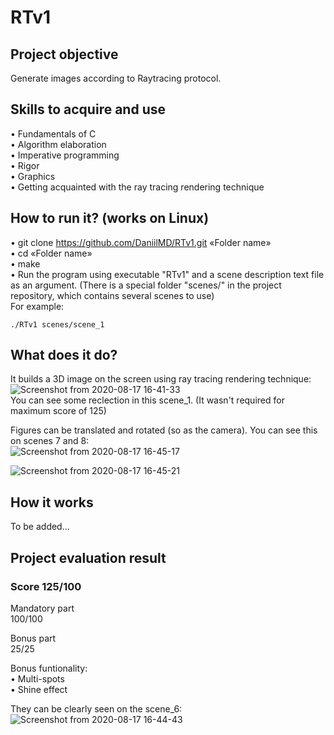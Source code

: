 # RTv1
## Project objective
 Generate images according to Raytracing protocol.
## Skills to acquire and use
•	Fundamentals of C  
•	Algorithm elaboration  
•	Imperative programming  
•	Rigor  
•	Graphics  
•	Getting acquainted with the ray tracing rendering technique
## How to run it? (works on Linux)
•	git clone https://github.com/DaniilMD/RTv1.git «Folder name»  
•	cd «Folder name»  
•	make  
•	Run the program using executable "RTv1" and a scene description text file as an argument. (There is a special folder "scenes/" in the project repository, which contains several scenes to use)  
For example:  
```
./RTv1 scenes/scene_1
```
## What does it do?
It builds a 3D image on the screen using ray tracing rendering technique:
![Screenshot from 2020-08-17 16-41-33](https://user-images.githubusercontent.com/48802453/90402792-a5dbe280-e0a8-11ea-9f9e-beacc9ddfeb4.png)  
You can see some reclection in this scene_1. (It wasn't required for maximum score of 125)  
  
Figures can be translated and rotated (so as the camera). You can see this on scenes 7 and 8:  
![Screenshot from 2020-08-17 16-45-17](https://user-images.githubusercontent.com/48802453/90403548-d3755b80-e0a9-11ea-8a69-59069c566e20.png)  
  
![Screenshot from 2020-08-17 16-45-21](https://user-images.githubusercontent.com/48802453/90403551-d40df200-e0a9-11ea-8d88-bda3f1ea19d3.png)  
  
## How it works
To be added...  
## Project evaluation result  
### Score 125/100  
Mandatory part  
100/100  
  
Bonus part  
25/25
  
Bonus funtionality:  
• Multi-spots  
• Shine effect  
  
They can be clearly seen on the scene_6:  
![Screenshot from 2020-08-17 16-44-43](https://user-images.githubusercontent.com/48802453/90403799-25b67c80-e0aa-11ea-87e4-8b41e983eb29.png)

